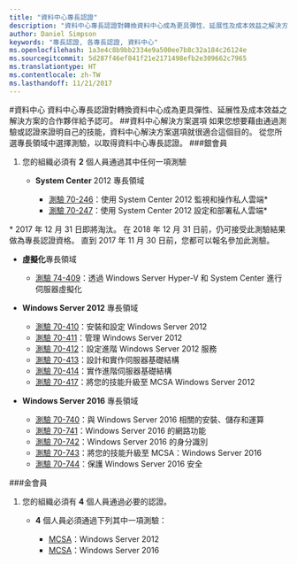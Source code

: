 ```yaml
---
title: "資料中心專長認證"
description: "資料中心專長認證對轉換資料中心成為更具彈性、延展性及成本效益之解決方案的合作夥伴給予認可。"
author: Daniel Simpson
keywords: "專長認證, 各專長認證, 資料中心"
ms.openlocfilehash: 1a3e4c8b9bb2334e9a500ee7b8c32a184c26124e
ms.sourcegitcommit: 5d287f46ef841f21e2171498efb2e309662c7965
ms.translationtype: HT
ms.contentlocale: zh-TW
ms.lasthandoff: 11/21/2017
---
```

#<a name="datacenter"></a>資料中心
資料中心專長認證對轉換資料中心成為更具彈性、延展性及成本效益之解決方案的合作夥伴給予認可。
##<a name="datacenter-solutions-option"></a>資料中心解決方案選項
如果您想要藉由通過測驗或認證來證明自己的技能，資料中心解決方案選項就很適合這個目的。 從您所選專長領域中選擇測驗，以取得資料中心專長認證。
###<a name="silver"></a>銀會員
1. 您的組織必須有 **2** 個人員通過其中任何一項測驗

    - **System Center** 2012 專長領域

        - [測驗 70-246](https://www.microsoft.com/en-us/learning/exam-70-246.aspx)：使用 System Center 2012 監視和操作私人雲端*
        - [測驗 70-247](https://www.microsoft.com/en-us/learning/exam-70-247.aspx)：使用 System Center 2012 設定和部署私人雲端*

\* 2017 年 12 月 31 日即將淘汰。 在 2018 年 12 月 31 日前，仍可接受此測驗結果做為專長認證資格。 直到 2017 年 11 月 30 日前，您都可以報名參加此測驗。

   - **虛擬化**專長領域

        - [測驗 74-409](https://www.microsoft.com/en-us/learning/exam-74-409.aspx)：透過 Windows Server Hyper-V 和 System Center 進行伺服器虛擬化

   - **Windows Server 2012** 專長領域

        - [測驗 70-410](https://www.microsoft.com/en-us/learning/exam-70-410.aspx)：安裝和設定 Windows Server 2012
        - [測驗 70-411](https://www.microsoft.com/en-us/learning/exam-70-411.aspx)：管理 Windows Server 2012
        - [測驗 70-412](https://www.microsoft.com/en-us/learning/exam-70-412.aspx)：設定進階 Windows Server 2012 服務
        - [測驗 70-413](https://www.microsoft.com/en-us/learning/exam-70-413.aspx)：設計和實作伺服器基礎結構
        - [測驗 70-414](https://www.microsoft.com/en-us/learning/exam-70-414.aspx)：實作進階伺服器基礎結構
        - [測驗 70-417](https://www.microsoft.com/en-us/learning/exam-70-417.aspx)：將您的技能升級至 MCSA Windows Server 2012

   - **Windows Server 2016** 專長領域
        - [測驗 70-740](https://www.microsoft.com/en-us/learning/exam-70-740.aspx)：與 Windows Server 2016 相關的安裝、儲存和運算
        - [測驗 70-741](https://www.microsoft.com/en-us/learning/exam-70-741.aspx)：Windows Server 2016 的網路功能
        - [測驗 70-742](https://www.microsoft.com/en-us/learning/exam-70-742.aspx)：Windows Server 2016 的身分識別
        - [測驗 70-743](https://www.microsoft.com/en-us/learning/exam-70-743.aspx)：將您的技能升級至 MCSA：Windows Server 2016
        - [測驗 70-744](https://www.microsoft.com/en-us/learning/exam-70-744.aspx)：保護 Windows Server 2016 安全

###<a name="gold"></a>金會員
1. 您的組織必須有 **4** 個人員通過必要的認證。

    - **4** 個人員必須通過下列其中一項測驗：

        - [MCSA](https://www.microsoft.com/en-us/learning/mcsa-windows-server-certification.aspx)：Windows Server 2012
        - [MCSA](https://www.microsoft.com/en-us/learning/mcsa-windows-server-2016-certification.aspx)：Windows Server 2016
